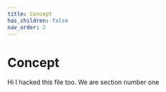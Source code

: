 ```yaml
---
title: Concept
has_children: false
nav_order: 2
---
```


# Concept

Hi I hacked this file too.
We are section number one

